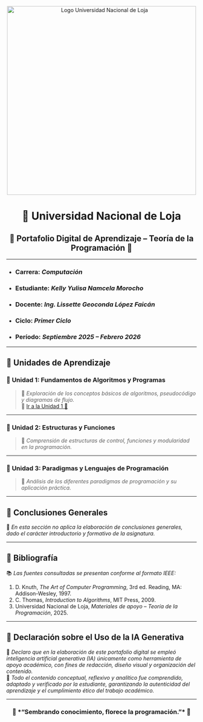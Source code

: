 <p align="center">
  <img src="https://joinforwater.ngo/wp-content/uploads/2022/05/logo-unl-HC-01-e1651758359420.png" 
       alt="Logo Universidad Nacional de Loja" 
       width="500">
</p>
 

<h1 align="center"> 🍃 Universidad Nacional de Loja </h1>

<h2 align="center">🌼 Portafolio Digital de Aprendizaje – Teoría de la Programación 🌼</h2>

---

- ###  **Carrera:**   *Computación*
- ###  **Estudiante:**  *Kelly Yulisa Namcela Morocho*  
- ###  **Docente:**   *Ing. Lissette Geoconda López Faicán*
- ###  **Ciclo:**   *Primer Ciclo*  
- ###  **Período:**   *Septiembre 2025 – Febrero 2026*

---

## 🌿 Unidades de Aprendizaje

### 🍃 **Unidad 1:** Fundamentos de Algoritmos y Programas  
> 🌷 *Exploración de los conceptos básicos de algoritmos, pseudocódigo y diagramas de flujo.*  
🔗 [Ir a la Unidad 1 🌼](Unidad1.md)

---

### 🌸 **Unidad 2:** Estructuras y Funciones  
> 🌺 *Comprensión de estructuras de control, funciones y modularidad en la programación.*  

---

### 🌼 **Unidad 3:** Paradigmas y Lenguajes de Programación  
> 🌻 *Análisis de los diferentes paradigmas de programación y su aplicación práctica.*  

---


## 🌺 Conclusiones Generales  

🌷 *En esta sección no aplica la elaboración de conclusiones generales, dado el carácter introductorio y formativo de la asignatura.*  

---

## 🌼 Bibliografía  

📚 *Las fuentes consultadas se presentan conforme al formato IEEE:*  

1. D. Knuth, *The Art of Computer Programming*, 3rd ed. Reading, MA: Addison-Wesley, 1997.  
2. C. Thomas, *Introduction to Algorithms*, MIT Press, 2009.  
3. Universidad Nacional de Loja, *Materiales de apoyo – Teoría de la Programación*, 2025.  

---

## 🌸 Declaración sobre el Uso de la IA Generativa  

🤖 *Declaro que en la elaboración de este portafolio digital se empleó inteligencia artificial generativa (IA) únicamente como herramienta de apoyo académico, con fines de redacción, diseño visual y organización del contenido.*  
🌿 *Todo el contenido conceptual, reflexivo y analítico fue comprendido, adaptado y verificado por la estudiante, garantizando la autenticidad del aprendizaje y el cumplimiento ético del trabajo académico.*

---


<h3 align="center">🌾 *“Sembrando conocimiento, florece la programación.”* 🌾</h3>
















